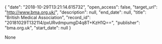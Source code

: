 {
  "date": "2018-10-29T13:21:14.615732", 
  "open_access": false, 
  "target_url": "http://www.bma.org.uk/", 
  "description": null, 
  "end_date": null, 
  "title": "British Medical Association", 
  "record_id": "20181029T132114/pxURvdmpumgD4q8T+KzH1Q==", 
  "publisher": "bma.org.uk", 
  "start_date": null
}

None